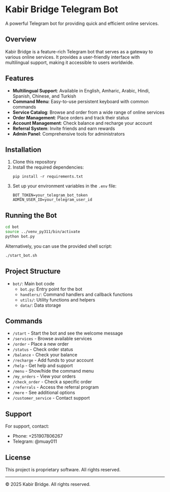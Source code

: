 # Kabir Bridge Telegram Bot

A powerful Telegram bot for providing quick and efficient online services.

## Overview

Kabir Bridge is a feature-rich Telegram bot that serves as a gateway to various online services. It provides a user-friendly interface with multilingual support, making it accessible to users worldwide.

## Features

- **Multilingual Support**: Available in English, Amharic, Arabic, Hindi, Spanish, Chinese, and Turkish
- **Command Menu**: Easy-to-use persistent keyboard with common commands
- **Service Catalog**: Browse and order from a wide range of online services
- **Order Management**: Place orders and track their status
- **Account Management**: Check balance and recharge your account
- **Referral System**: Invite friends and earn rewards
- **Admin Panel**: Comprehensive tools for administrators

## Installation

1. Clone this repository
2. Install the required dependencies:
   ```
   pip install -r requirements.txt
   ```
3. Set up your environment variables in the `.env` file:
   ```
   BOT_TOKEN=your_telegram_bot_token
   ADMIN_USER_ID=your_telegram_user_id
   ```

## Running the Bot

```bash
cd bot
source ../venv_py311/bin/activate
python bot.py
```

Alternatively, you can use the provided shell script:
```bash
./start_bot.sh
```

## Project Structure

- `bot/`: Main bot code
  - `bot.py`: Entry point for the bot
  - `handlers/`: Command handlers and callback functions
  - `utils/`: Utility functions and helpers
  - `data/`: Data storage

## Commands

- `/start` - Start the bot and see the welcome message
- `/services` - Browse available services
- `/order` - Place a new order
- `/status` - Check order status
- `/balance` - Check your balance
- `/recharge` - Add funds to your account
- `/help` - Get help and support
- `/menu` - Show/hide the command menu
- `/my_orders` - View your orders
- `/check_order` - Check a specific order
- `/referrals` - Access the referral program
- `/more` - See additional options
- `/customer_service` - Contact support

## Support

For support, contact:
- Phone: +251907806267
- Telegram: @muay011

## License

This project is proprietary software. All rights reserved.

---

© 2025 Kabir Bridge. All rights reserved.
